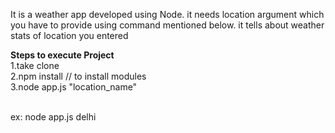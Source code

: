 
It is a weather app developed using Node. it needs location argument which you have to provide using command mentioned below. it tells about weather stats of location you entered


<b>Steps to execute Project</b>
<br>1.take clone
<br>2.npm install                                                           // to install modules
<br>3.node app.js "location_name"                 

<br>ex: node app.js delhi 
